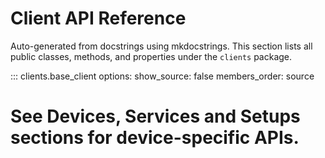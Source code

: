 # Client API Reference

Auto-generated from docstrings using mkdocstrings. This section lists all public classes, methods, and properties under the `clients` package.

::: clients.base_client
    options:
      show_source: false
      members_order: source

# See Devices, Services and Setups sections for device-specific APIs.
